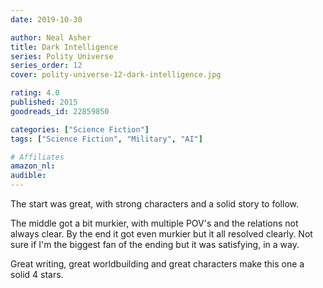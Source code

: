 ```yaml
---
date: 2019-10-30

author: Neal Asher
title: Dark Intelligence
series: Polity Universe
series_order: 12
cover: polity-universe-12-dark-intelligence.jpg

rating: 4.0
published: 2015
goodreads_id: 22859850

categories: ["Science Fiction"]
tags: ["Science Fiction", "Military", "AI"]

# Affiliates
amazon_nl: 
audible: 
---
```


The start was great, with strong characters and a solid story to follow.

<!--more-->

The middle got a bit murkier, with multiple POV's and the relations not always clear. By the end it got even murkier but it all resolved clearly. Not sure if I'm the biggest fan of the ending but it was satisfying, in a way.

Great writing, great worldbuilding and great characters make this one a solid 4 stars.
